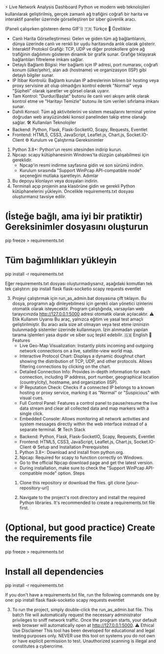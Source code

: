 ⚡ Live Network Analysis Dashboard
Python ve modern web teknolojileri kullanılarak geliştirilmiş, gerçek zamanlı ağ trafiğini coğrafi bir harita ve interaktif paneller üzerinde görselleştiren bir siber güvenlik aracı.


(Paneli çalışırken gösteren demo GIF'i)
🇹🇷 Türkçe
🚀 Özellikler
* Canlı Harita Görselleştirmesi: Gelen ve giden tüm ağ bağlantılarını, dünya üzerinde canlı ve renkli bir uydu haritasında anlık olarak gösterir.
* İnteraktif Protokol Grafiği: TCP, UDP ve diğer protokollere göre ağ trafiğinin dağılımını gösteren dinamik bir grafik sunar. Grafiğe tıklayarak bağlantıları filtreleme imkanı sağlar.
* Detaylı Bağlantı Bilgisi: Her bağlantı için IP adresi, port numarası, coğrafi konum (ülke/şehir), alan adı (hostname) ve organizasyon (ISP) gibi detaylı bilgiler sunar.
* IP İtibar Kontrolü: Bağlantı kurulan IP adreslerinin bilinen bir hosting veya proxy servisine ait olup olmadığını kontrol ederek "Normal" veya "Şüpheli" olarak işaretler ve görsel olarak uyarır.
* Tam Kontrol: "Durdur/Başlat" butonu ile canlı veri akışını anlık olarak kontrol etme ve "Haritayı Temizle" butonu ile tüm verileri sıfırlama imkanı sunar.
* Dahili Konsol: Tüm ağ aktivitelerini ve sistem mesajlarını terminal yerine doğrudan web arayüzündeki konsol panelinden takip etme olanağı sağlar.
🛠️ Kullanılan Teknolojiler
* Backend: Python, Flask, Flask-SocketIO, Scapy, Requests, Eventlet
* Frontend: HTML5, CSS3, JavaScript, Leaflet.js, Chart.js, Socket.IO-Client
⚙️ Kurulum ve Çalıştırma
Gereksinimler
1. Python 3.8+: Python'un resmi sitesinden indirip kurun.
2. Npcap: scapy kütüphanesinin Windows'ta düzgün çalışabilmesi için gereklidir.
   * Npcap'in resmi indirme sayfasına gidin ve son sürümü indirin.
   * Kurulum sırasında "Support WinPcap API-compatible mode" seçeneğini mutlaka işaretleyin.
Adımlar
1. Bu depoyu klonlayın veya dosyaları indirin.
2. Terminali açıp projenin ana klasörüne gidin ve gerekli Python kütüphanelerini yükleyin. Öncelikle requirements.txt dosyası oluşturmanız tavsiye edilir.
# (İsteğe bağlı, ama iyi bir pratiktir) Gereksinimler dosyasını oluşturun
pip freeze > requirements.txt

# Tüm bağımlılıkları yükleyin
pip install -r requirements.txt

Eğer requirements.txt dosyası oluşturmadıysanız, aşağıdaki komutları tek tek çalıştırın:
pip install flask flask-socketio scapy requests eventlet

3. Projeyi çalıştırmak için run_as_admin.bat dosyasına çift tıklayın. Bu dosya, programın ağı dinleyebilmesi için gerekli olan yönetici izinlerini otomatik olarak isteyecektir.
Program çalıştığında, varsayılan web tarayıcınızda http://127.0.0.1:5000 adresi otomatik olarak açılacaktır.
⚠️ Etik Kullanım Uyarısı
Bu araç, yalnızca eğitim ve yasal test amaçlı geliştirilmiştir. Bu aracı asla size ait olmayan veya test etme izninizin bulunmadığı sistemler üzerinde kullanmayın. İzin alınmadan yapılan tarama işlemleri yasa dışıdır ve siber suç teşkil edebilir.
🇬🇧 English
🚀 Features
   * Live Geo-Map Visualization: Instantly plots incoming and outgoing network connections on a live, satellite-view world map.
   * Interactive Protocol Chart: Displays a dynamic doughnut chart showing the distribution of TCP, UDP, and other protocols. Allows filtering connections by clicking on the chart.
   * Detailed Connection Info: Provides in-depth information for each connection, including IP address, port number, geographical location (country/city), hostname, and organization (ISP).
   * IP Reputation Check: Checks if a connected IP belongs to a known hosting or proxy service, marking it as "Normal" or "Suspicious" with visual cues.
   * Full Control Panel: Features a control panel to pause/resume the live data stream and clear all collected data and map markers with a single click.
   * Embedded Console: Allows monitoring all network activities and system messages directly within the web interface instead of a separate terminal.
🛠️ Tech Stack
   * Backend: Python, Flask, Flask-SocketIO, Scapy, Requests, Eventlet
   * Frontend: HTML5, CSS3, JavaScript, Leaflet.js, Chart.js, Socket.IO-Client
⚙️ Setup and Installation
Prerequisites
   1. Python 3.8+: Download and install from python.org.
   2. Npcap: Required for scapy to function correctly on Windows.
   * Go to the official Npcap download page and get the latest version.
   * During installation, make sure to check the "Support WinPcap API-compatible mode" option.
Steps
   1. Clone this repository or download the files.
git clone [your-repository-url]

   2. Navigate to the project's root directory and install the required Python libraries. It's recommended to create a requirements.txt file first.
# (Optional, but good practice) Create the requirements file
pip freeze > requirements.txt

# Install all dependencies
pip install -r requirements.txt

If you don't have a requirements.txt file, run the following commands one by one:
pip install flask flask-socketio scapy requests eventlet

   3. To run the project, simply double-click the run_as_admin.bat file. This batch file will automatically request the necessary administrator privileges to sniff network traffic.
Once the program starts, your default web browser will automatically open at http://127.0.0.1:5000.
⚠️ Ethical Use Disclaimer
This tool has been developed for educational and legal testing purposes only. NEVER use this tool on systems you do not own or have explicit permission to test. Unauthorized scanning is illegal and constitutes a cybercrime.